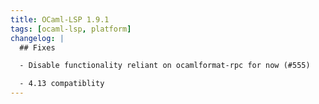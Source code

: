 ```yaml
---
title: OCaml-LSP 1.9.1
tags: [ocaml-lsp, platform]
changelog: |
  ## Fixes

  - Disable functionality reliant on ocamlformat-rpc for now (#555)

  - 4.13 compatiblity
---
```


